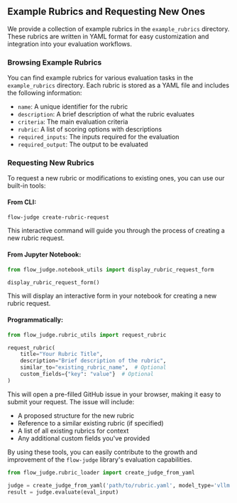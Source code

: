 ## Example Rubrics and Requesting New Ones

We provide a collection of example rubrics in the `example_rubrics` directory. These rubrics are written in YAML format for easy customization and integration into your evaluation workflows.

### Browsing Example Rubrics

You can find example rubrics for various evaluation tasks in the `example_rubrics` directory. Each rubric is stored as a YAML file and includes the following information:

- `name`: A unique identifier for the rubric
- `description`: A brief description of what the rubric evaluates
- `criteria`: The main evaluation criteria
- `rubric`: A list of scoring options with descriptions
- `required_inputs`: The inputs required for the evaluation
- `required_output`: The output to be evaluated

### Requesting New Rubrics

To request a new rubric or modifications to existing ones, you can use our built-in tools:

#### From CLI:

```bash
flow-judge create-rubric-request
```

This interactive command will guide you through the process of creating a new rubric request.

#### From Jupyter Notebook:

```python
from flow_judge.notebook_utils import display_rubric_request_form

display_rubric_request_form()
```

This will display an interactive form in your notebook for creating a new rubric request.

#### Programmatically:

```python
from flow_judge.rubric_utils import request_rubric

request_rubric(
    title="Your Rubric Title",
    description="Brief description of the rubric",
    similar_to="existing_rubric_name",  # Optional
    custom_fields={"key": "value"}  # Optional
)
```

This will open a pre-filled GitHub issue in your browser, making it easy to submit your request. The issue will include:

- A proposed structure for the new rubric
- Reference to a similar existing rubric (if specified)
- A list of all existing rubrics for context
- Any additional custom fields you've provided

By using these tools, you can easily contribute to the growth and improvement of the `flow-judge` library's evaluation capabilities.


```python
from flow_judge.rubric_loader import create_judge_from_yaml

judge = create_judge_from_yaml('path/to/rubric.yaml', model_type='vllm')
result = judge.evaluate(eval_input)
```
